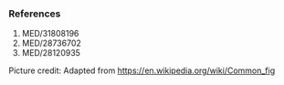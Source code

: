 ### References

1. MED/31808196
2. MED/28736702
3. MED/28120935 

Picture credit: Adapted from https://en.wikipedia.org/wiki/Common_fig
